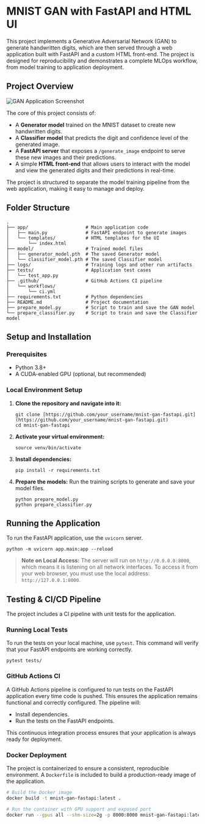 # MNIST GAN with FastAPI and HTML UI

This project implements a Generative Adversarial Network (GAN) to generate handwritten digits, which are then served through a web application built with FastAPI and a custom HTML front-end. The project is designed for reproducibility and demonstrates a complete MLOps workflow, from model training to application deployment.

## Project Overview

![GAN Application Screenshot](uploaded:application.PNG)

The core of this project consists of:

* A **Generator model** trained on the MNIST dataset to create new handwritten digits.
* A **Classifier model** that predicts the digit and confidence level of the generated image.
* A **FastAPI server** that exposes a `/generate_image` endpoint to serve these new images and their predictions.
* A simple **HTML front-end** that allows users to interact with the model and view the generated digits and their predictions in real-time.

The project is structured to separate the model training pipeline from the web application, making it easy to manage and deploy.

## Folder Structure

```
.
├── app/                     # Main application code
│   ├── main.py              # FastAPI endpoint to generate images
│   └── templates/           # HTML templates for the UI
│       └── index.html
├── model/                   # Trained model files
│   ├── generator_model.pth  # The saved Generator model
│   └── classifier_model.pth # The saved Classifier model
├── logs/                    # Training logs and other run artifacts
├── tests/                   # Application test cases
│   └── test_app.py
├── .github/                 # GitHub Actions CI pipeline
│   └── workflows/
│       └── ci.yml
├── requirements.txt         # Python dependencies
├── README.md                # Project documentation
├── prepare_model.py         # Script to train and save the GAN model
└── prepare_classifier.py    # Script to train and save the Classifier model
```

## Setup and Installation

### Prerequisites

* Python 3.8+
* A CUDA-enabled GPU (optional, but recommended)

### Local Environment Setup

1. **Clone the repository and navigate into it:**
   ```
   git clone [https://github.com/your_username/mnist-gan-fastapi.git](https://github.com/your_username/mnist-gan-fastapi.git)
   cd mnist-gan-fastapi
   ```
2. **Activate your virtual environment:**
   ```
   source venv/bin/activate
   ```
3. **Install dependencies:**
   ```
   pip install -r requirements.txt
   ```
4. **Prepare the models:** Run the training scripts to generate and save your model files.
   ```
   python prepare_model.py
   python prepare_classifier.py
   ```

## Running the Application

To run the FastAPI application, use the `uvicorn` server.

```
python -m uvicorn app.main:app --reload
```

> **Note on Local Access:** The server will run on `http://0.0.0.0:8000`, which means it is listening on all network interfaces. To access it from your web browser, you must use the local address: `http://127.0.0.1:8000`.

## Testing & CI/CD Pipeline

The project includes a CI pipeline with unit tests for the application.

### Running Local Tests
To run the tests on your local machine, use `pytest`. This command will verify that your FastAPI endpoints are working correctly.
```
pytest tests/
```

### GitHub Actions CI
A GitHub Actions pipeline is configured to run tests on the FastAPI application every time code is pushed. This ensures the application remains functional and correctly configured. The pipeline will:
* Install dependencies.
* Run the tests on the FastAPI endpoints.

This continuous integration process ensures that your application is always ready for deployment.

### Docker Deployment
The project is containerized to ensure a consistent, reproducible environment. A `Dockerfile` is included to build a production-ready image of the application.

```bash
# Build the Docker image
docker build -t mnist-gan-fastapi:latest .

# Run the container with GPU support and exposed port
docker run --gpus all --shm-size=2g -p 8000:8000 mnist-gan-fastapi:latest